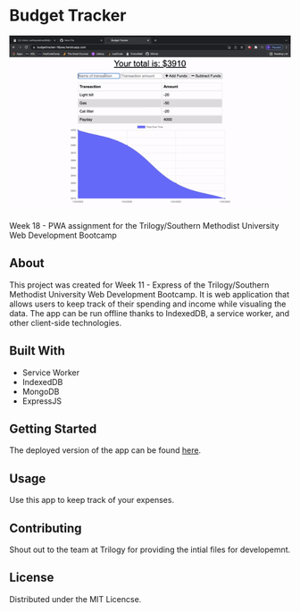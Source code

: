 # Budget Tracker

![](budgettracker.gif)

Week 18 - PWA assignment for the Trilogy/Southern Methodist University Web Development Bootcamp

## About
This project was created for Week 11 - Express of the Trilogy/Southern Methodist University Web Development Bootcamp. It is web application that allows users to keep track of their spending and income while visualing the data. The app can be run offline thanks to IndexedDB, a service worker, and other client-side technologies.

## Built With
  * Service Worker
  * IndexedDB
  * MongoDB
  * ExpressJS

## Getting Started
  The deployed version of the app can be found <a href="https://budgettracker-18pwa.herokuapp.com/">here</a>.
  
 ## Usage
 Use this app to keep track of your expenses.
 
 ## Contributing
 Shout out to the team at Trilogy for providing the intial files for developemnt.
 
 ## License
 Distributed under the MIT Licencse.
